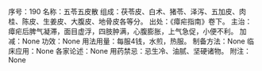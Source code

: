 序号：190
名称：五苓五皮散
组成：茯苓皮、白术、猪苓、泽泻、五加皮、肉桂、陈皮、生姜皮、大腹皮、地骨皮各等分。
出处：《瘴疟指南》卷下。
主治：瘴疟后脾气凝滞，面目虚浮，四肢肿满，心腹膨胀，上气急促，小便不利。
加减：None
功效：None
用法用量：每服4钱，水煎，热服。
制备方法：None
临床应用：None
各家论述：None
用药禁忌：忌生冷、油腻、坚硬诸物。
附注：None
